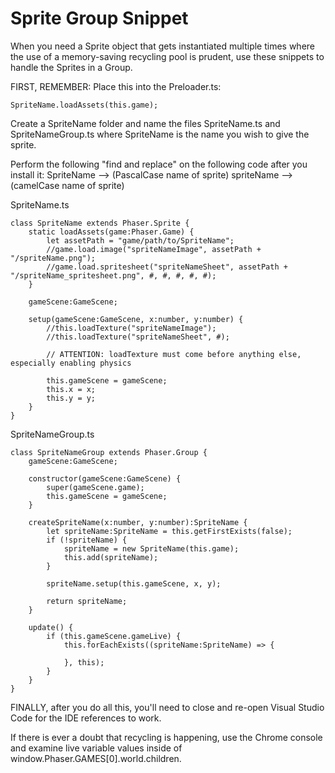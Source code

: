 # Sprite Group Snippet

When you need a Sprite object that gets instantiated multiple times where the use of a memory-saving recycling pool is prudent, use these snippets to handle the Sprites in a Group.

FIRST, REMEMBER: Place this into the Preloader.ts:
```
SpriteName.loadAssets(this.game);
```

Create a SpriteName folder and name the files SpriteName.ts and SpriteNameGroup.ts where SpriteName is the name you wish to give the sprite.

Perform the following "find and replace" on the following code after you install it:
SpriteName --> (PascalCase name of sprite)
spriteName --> (camelCase name of sprite)

SpriteName.ts
```
class SpriteName extends Phaser.Sprite {
	static loadAssets(game:Phaser.Game) {
		let assetPath = "game/path/to/SpriteName";
		//game.load.image("spriteNameImage", assetPath + "/spriteName.png");
		//game.load.spritesheet("spriteNameSheet", assetPath + "/spriteName_spritesheet.png", #, #, #, #, #);
	}
	
	gameScene:GameScene;
	
	setup(gameScene:GameScene, x:number, y:number) {
		//this.loadTexture("spriteNameImage");
		//this.loadTexture("spriteNameSheet", #);
		
		// ATTENTION: loadTexture must come before anything else, especially enabling physics
		
		this.gameScene = gameScene;
		this.x = x;
		this.y = y;
	}
}
```

SpriteNameGroup.ts
```
class SpriteNameGroup extends Phaser.Group {
	gameScene:GameScene;
	
	constructor(gameScene:GameScene) {
		super(gameScene.game);
		this.gameScene = gameScene;
	}
	
	createSpriteName(x:number, y:number):SpriteName {
		let spriteName:SpriteName = this.getFirstExists(false);
		if (!spriteName) {
			spriteName = new SpriteName(this.game);
			this.add(spriteName);
		}
		
		spriteName.setup(this.gameScene, x, y);
		
		return spriteName;
	}
	
	update() {
		if (this.gameScene.gameLive) {
			this.forEachExists((spriteName:SpriteName) => {
				
			}, this);
		}
	}
}
```

FINALLY, after you do all this, you'll need to close and re-open Visual Studio Code for the IDE references to work.

If there is ever a doubt that recycling is happening, use the Chrome console and examine live variable values inside of window.Phaser.GAMES[0].world.children.
